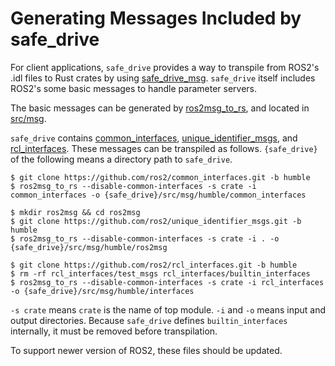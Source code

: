# Generating Messages Included by safe_drive

For client applications, `safe_drive` provides a way to transpile from ROS2's .idl files to Rust crates by using [safe_drive_msg](https://github.com/tier4/safe_drive_msg).
`safe_drive` itself includes ROS2's some basic messages to handle parameter
servers.

The basic messages can be generated by [ros2msg_to_rs](https://github.com/tier4/ros2msg_to_rs),
and located in [src/msg](https://github.com/tier4/safe_drive/tree/main/src/msg).

`safe_drive` contains [common_interfaces](https://github.com/ros2/common_interfaces.git),
[unique_identifier_msgs](https://github.com/ros2/unique_identifier_msgs.git),
and [rcl_interfaces](https://github.com/ros2/rcl_interfaces.git).
These messages can be transpiled as follows.
`{safe_drive}` of the following means a directory path to `safe_drive`.

```text
$ git clone https://github.com/ros2/common_interfaces.git -b humble
$ ros2msg_to_rs --disable-common-interfaces -s crate -i common_interfaces -o {safe_drive}/src/msg/humble/common_interfaces
```

```text
$ mkdir ros2msg && cd ros2msg
$ git clone https://github.com/ros2/unique_identifier_msgs.git -b humble
$ ros2msg_to_rs --disable-common-interfaces -s crate -i . -o {safe_drive}/src/msg/humble/ros2msg
```

```text
$ git clone https://github.com/ros2/rcl_interfaces.git -b humble
$ rm -rf rcl_interfaces/test_msgs rcl_interfaces/builtin_interfaces
$ ros2msg_to_rs --disable-common-interfaces -s crate -i rcl_interfaces -o {safe_drive}/src/msg/humble/interfaces
```

`-s crate` means `crate` is the name of top module.
`-i` and `-o` means input and output directories.
Because `safe_drive` defines `builtin_interfaces` internally, it must be removed before transpilation.

To support newer version of ROS2, these files should be updated.
